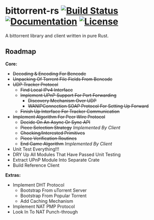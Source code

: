 bittorrent-rs [![Build Status](https://travis-ci.org/GGist/bittorrent-rs.svg?branch=master)](https://travis-ci.org/GGist/RustBT) [![Documentation](http://img.shields.io/badge/docs-in--progress-blue.svg?style=flat)](http://ggist.github.io/RustBT/rust-bt/index.html) [![License](http://img.shields.io/badge/license-Apache%202-red.svg?style=flat)](https://raw.githubusercontent.com/GGist/RustBT/master/LICENSE)
=======
A bittorrent library and client written in pure Rust.

Roadmap
-------
**Core:**
* ~~Decoding & Encoding For Bencode~~
* ~~Unpacking Of Torrent File Fields From Bencode~~
* ~~UDP Tracker Protocol~~
	* ~~Find Local IPv4 Interface~~
	* ~~Implement UPnP Support For Port Forwarding~~
		* ~~Discovery Mechanism Over UDP~~
		* ~~WANIPConnection SOAP Protocol For Setting Up Forward~~
	* ~~Finish Up Interface For Tracker Communication~~
* ~~Implement Algorithm For Peer Wire Protocol~~
	* ~~Decide On An Async Or Sync API~~
	* ~~Piece Selection Strategy~~ *Implemented By Client*
	* ~~Chocking/Interested Primitives~~
	* ~~Piece Verification Routines~~
	* ~~End Game Algorithm~~ *Implemented By Client*
* Unit Test Everything!!!
* DRY Up All Modules That Have Passed Unit Testing
* Extract UPnP Module Into Separate Crate
* Build Reference Client

**Extras:**
* Implement DHT Protocol
    * Bootstrap From uTorrent Server
    * Bootstrap From Popular Torrent
    * Add Caching Mechanism
* Implement NAT PMP Protocol
* Look In To NAT Punch-through
